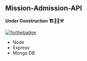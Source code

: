 
## **Mission-Admission-API**
**Under Construction 🏗👷🏼⚒**

[![forthebadge](http://forthebadge.com/images/badges/built-with-grammas-recipe.svg)](http://forthebadge.com)
 - Node
 - Express
 - Mongo DB
